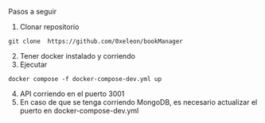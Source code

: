 Pasos a seguir

1. Clonar repositorio

```
git clone  https://github.com/0xeleon/bookManager
```

2. Tener docker instalado y corriendo
3. Ejecutar

```
docker compose -f docker-compose-dev.yml up
```

4. API corriendo en el puerto 3001
5. En caso de que se tenga corriendo MongoDB, es necesario actualizar el puerto en docker-compose-dev.yml
